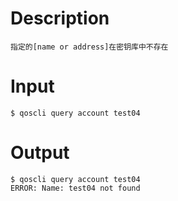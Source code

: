 # Description
```
指定的[name or address]在密钥库中不存在
```
# Input
```
$ qoscli query account test04
```
# Output
```
$ qoscli query account test04
ERROR: Name: test04 not found
```